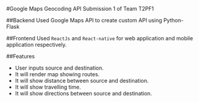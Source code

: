 ﻿#Google Maps Geocoding API
Submission 1 of Team T2PF1

##Backend
Used Google Maps API to create custom API using Python-Flask

##Frontend
Used `ReactJs` and `React-native` for web application and mobile application respectively.

##Features
- User inputs source and destination. 
- It will render map showing routes.
- It will show distance between source and destination.
- It will show travelling time.
- It will show directions between source and destination.